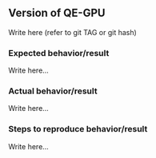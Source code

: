 
## Version of QE-GPU

Write here (refer to git TAG or git hash)

### Expected behavior/result

Write here...

### Actual behavior/result

Write here...

### Steps to reproduce behavior/result

Write here...


